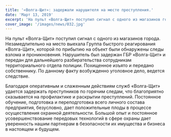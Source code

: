 ```yaml
---
title: '«Волга-Щит»: задержали нарушителя на месте преступления.'
date: 'Март 13, 2019'
excerpt: 'На пульт «Волга-Щит» поступил сигнал с одного из магазинов города. Незамедлительно на место выехала Группа быстрого реагирования «Волга-Щит», которой по прибытию на объект были обнаружены следы взлома и проникновения.'
cover_image: '/images/news/032.jpg'
---
```


На пульт «Волга-Щит» поступил сигнал с одного из магазинов города. Незамедлительно на место выехала Группа быстрого реагирования «Волга-Щит», которой по прибытию на объект были обнаружены следы взлома и проникновения. Нарушитель был задержан ГБР «Волга-Щит» и передан для дальнейшего разбирательства сотрудникам территориального отдела полиции. Похищенное изъято и передано собственнику. По данному факту возбужденно уголовное дело, ведется следствие.

Благодаря оперативным и слаженным действиям служб «Волга-Щит» удается задержать преступников по горячим следам, что благоприятно сказывается на профилактике и раскрытии преступлений. Постоянное обучение, подготовка и переподготовка всего личного состава предприятия, безусловно, дает положительные плоды в процессе осуществления охранной деятельности.
Большой опыт и постоянное усовершенствование передовых технологий в сфере охраны дает уверенность нашим партнерам в безопасности их имущества и бизнеса в настоящем и будущем.